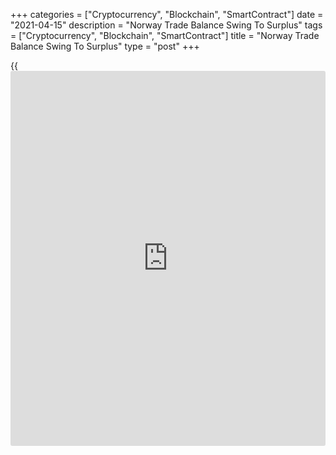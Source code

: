 +++
categories = ["Cryptocurrency", "Blockchain", "SmartContract"]
date = "2021-04-15"
description = "Norway Trade Balance Swing To Surplus"
tags = ["Cryptocurrency", "Blockchain", "SmartContract"]
title = "Norway Trade Balance Swing To Surplus"
type = "post"
+++

{{<iframe id="large-banner" src="https://www.bounty.group/#slide=23.0" width="100%" height="600" scrolling="no" style="border: 0px solid rgb(216, 221, 230); border-radius: 3px;">}}

Norway's trade balance swung to surplus in March from a year ago, amid a
rise in exports and imports, data from Statistics Norway showed on
Thursday.

The trade balance registered a surplus of NOK 25.448 billion in March
versus a deficit of NOK 1.725 billion in the same month last year. In
February, the trade surplus was NOK 23.552 billion.

Exports gained 45.7 percent year-on-year in March and increased 18.3
percent from a month ago.

Imports rose 5.2 percent annually in March and grew 22.4 percent from
the previous month.

The mainland trade deficit increased to NOK 22.41 billion in March from
NOK 19.595 billion in the previous month. In the same month last year,
the trade deficit was NOK 27.911 billion.

For comments and feedback [contact](https://www.playgroundfx.com/contact/): editorial@rtt[news](https://www.letsplayfx.com/blog/forex-news-website/).com

[Economic News][1]

 **What parts of the world are seeing the best (and worst) economic
performances lately? Click[here][2] to check out our [Econ Scorecard][2]
and find out! See up-to-the-moment [ranking](https://www.playgroundfx.com/blog/crypto-exchange-ranking/)s for the best and worst
performers in [GDP][2], [unemployment rate][3], [inflation][4] and much
more.**

   1. www.rtt[news](https://www.letsplayfx.com/blog/forex-news-website/).com/Content/EconomicNews.aspx
   2. www.rtt[news](https://www.letsplayfx.com/blog/forex-news-website/).com/economic-scorecard/world-rank/GDP/highest-performance.aspx
   3. www.rtt[news](https://www.letsplayfx.com/blog/forex-news-website/).com/economic-scorecard/world-rank/unemployment-rate/lowest-performance.aspx
   4. www.rtt[news](https://www.letsplayfx.com/blog/forex-news-website/).com/economic-scorecard/world-rank/CPI/highest-performance.aspx